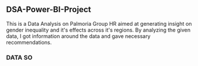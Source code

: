 ## DSA-Power-BI-Project

This is a Data Analysis on Palmoria Group HR aimed at generating insight on gender inequality and it's effects across it's regions. By analyzing the given data, I got information around the data and gave necessary recommendations.

### DATA SO
